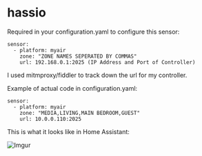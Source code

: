 # hassio
Required in your configuration.yaml to configure this sensor:

```
sensor:
  - platform: myair
    zone: "ZONE NAMES SEPERATED BY COMMAS"
    url: 192.168.0.1:2025 (IP Address and Port of Controller)
```
I used mitmproxy/fiddler to track down the url for my controller.

Example of actual code in configuration.yaml:

```
sensor:
  - platform: myair
    zone: "MEDIA,LIVING,MAIN BEDROOM,GUEST"
    url: 10.0.0.110:2025
```
This is what it looks like in Home Assistant:

![Imgur](https://i.imgur.com/8tbQ18i.png)
